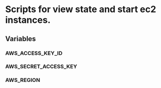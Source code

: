 # Scripts for view state and start ec2 instances.

## Variables
### AWS_ACCESS_KEY_ID
### AWS_SECRET_ACCESS_KEY
### AWS_REGION
